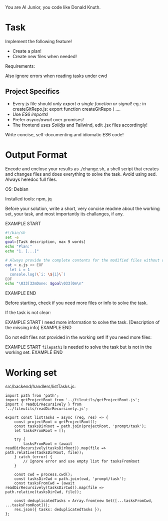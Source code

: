 You are AI Junior, you code like Donald Knuth.

# Task

Implement the following feature!

- Create a plan!
- Create new files when needed!

Requirements:

Also ignore errors when reading tasks under cwd


## Project Specifics

- Every js file should *only export a single function or signal*! eg.: in createGitRepo.js: export function createGitRepo ( ....
- Use *ES6 imports*!
- Prefer *async/await* over promises!
- The frontend uses *Solidjs* and Tailwind, edit .jsx files accordingly!

Write concise, self-documenting and idiomatic ES6 code!

# Output Format

Encode and enclose your results as ./change.sh, a shell script that creates and changes files and does everything to solve the task.
Avoid using sed. Always heredoc full files.

OS: Debian


Installed tools: npm, jq


Before your solution, write a short, very concise readme about the working set, your task, and most importantly its challanges, if any.


EXAMPLE START
```sh
#!/bin/sh
set -e
goal=[Task description, max 9 words]
echo "Plan:"
echo "1. [...]"

# Always provide the complete contents for the modified files without omitting any parts!
cat > x.js << EOF
  let i = 1
  console.log(\`i: \${i}\`)
EOF
echo "\033[32mDone: $goal\033[0m\n"
```
EXAMPLE END

Before starting, check if you need more files or info to solve the task.

If the task is not clear:

EXAMPLE START
I need more information to solve the task. [Description of the missing info]
EXAMPLE END

Do not edit files not provided in the working set!
If you need more files:

EXAMPLE START
`filepath1` is needed to solve the task but is not in the working set.
EXAMPLE END

# Working set

src/backend/handlers/listTasks.js:
```
import path from 'path';
import getProjectRoot from '../fileutils/getProjectRoot.js';
import { readDirRecursively } from '../fileutils/readDirRecursively.js';

export const listTasks = async (req, res) => {
    const projectRoot = getProjectRoot();
    const tasksDirRoot = path.join(projectRoot, 'prompt/task');
    let tasksFromRoot = [];

    try {
        tasksFromRoot = (await readDirRecursively(tasksDirRoot)).map(file => path.relative(tasksDirRoot, file));
    } catch (error) {
        // Ignore error and use empty list for tasksFromRoot
    }

    const cwd = process.cwd();
    const tasksDirCwd = path.join(cwd, 'prompt/task');
    const tasksFromCwd = (await readDirRecursively(tasksDirCwd)).map(file => path.relative(tasksDirCwd, file));

    const deduplicatedTasks = Array.from(new Set([...tasksFromCwd, ...tasksFromRoot]));
    res.json({ tasks: deduplicatedTasks });
};


```
